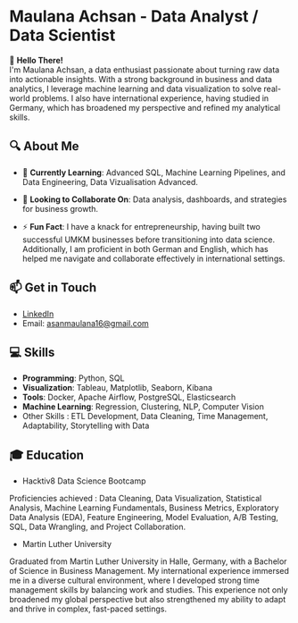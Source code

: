 # Maulana Achsan - Data Analyst / Data Scientist

👋 **Hello There!**  
I'm Maulana Achsan, a data enthusiast passionate about turning raw data into actionable insights. With a strong background in business and data analytics, I leverage machine learning and data visualization to solve real-world problems. I also have international experience, having studied in Germany, which has broadened my perspective and refined my analytical skills.  

## 🔍 About Me
- 🧠 **Currently Learning**: Advanced SQL, Machine Learning Pipelines, and Data Engineering, Data Vizualisation Advanced.
  
- 🌟 **Looking to Collaborate On**: Data analysis, dashboards, and strategies for business growth.
  
- ⚡ **Fun Fact**: I have a knack for entrepreneurship, having built two successful UMKM businesses before transitioning into data science. Additionally, I am proficient in both German and English, which has helped me navigate and collaborate effectively in international settings.

## 📫 Get in Touch
- [LinkedIn](https://www.linkedin.com/in/asan133)
- Email: asanmaulana16@gmail.com

## 💻 Skills
- **Programming**: Python, SQL
- **Visualization**: Tableau, Matplotlib, Seaborn, Kibana
- **Tools**: Docker, Apache Airflow, PostgreSQL, Elasticsearch
- **Machine Learning**: Regression, Clustering, NLP, Computer Vision
- Other Skills : ETL Development, Data Cleaning, Time Management, Adaptability, Storytelling with Data
  
## 🎓 Education 

- Hacktiv8 Data Science Bootcamp 

Proficiencies achieved : Data Cleaning, Data Visualization, Statistical Analysis, Machine Learning Fundamentals, Business Metrics, Exploratory Data Analysis (EDA), Feature Engineering, Model Evaluation, A/B Testing, SQL, Data Wrangling, and Project Collaboration.

- Martin Luther University
  
Graduated from Martin Luther University in Halle, Germany, with a Bachelor of Science in Business Management. My international experience immersed me in a diverse cultural environment, where I developed strong time management skills by balancing work and studies. This experience not only broadened my global perspective but also strengthened my ability to adapt and thrive in complex, fast-paced settings.
